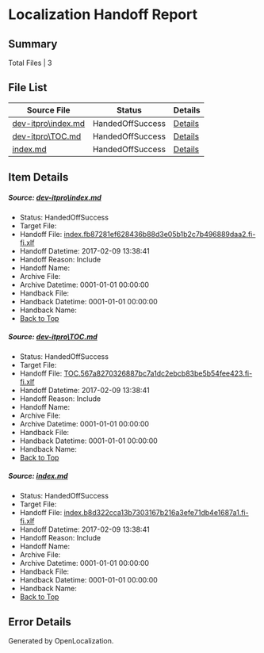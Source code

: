 # <a name='report-top'></a> Localization Handoff Report

## Summary
 Total Files | 3

## File List
 Source File | Status | Details 
 ----------- | ------ | ------- 
 [dev-itpro\index.md](https://github.com/OpenLocalizationTestOrg/AX-Docs-Sandbox/blob/69fc26ce0f7245cd05adedd5b293e26a5d41edd0/dev-itpro/index.md) | HandedOffSuccess | [Details](#97d768878dd39d011e58eef9f43c3ebd535edeff1181)
 [dev-itpro\TOC.md](https://github.com/OpenLocalizationTestOrg/AX-Docs-Sandbox/blob/932cf5f62ec54c84e797b380b22bce5cb42dc28a/dev-itpro/TOC.md) | HandedOffSuccess | [Details](#3e055515b7c142220111f6232129d0011e1006051886)
 [index.md](https://github.com/OpenLocalizationTestOrg/AX-Docs-Sandbox/blob/633774ac83a2783644ce240f939f47470400acf9/index.md) | HandedOffSuccess | [Details](#38e422abb532abb72eb581f9d6de3cd7e1a3f0fc3050)

## Item Details
##### <a name='97d768878dd39d011e58eef9f43c3ebd535edeff1181'></a> Source: [dev-itpro\index.md](https://github.com/OpenLocalizationTestOrg/AX-Docs-Sandbox/blob/69fc26ce0f7245cd05adedd5b293e26a5d41edd0/dev-itpro/index.md)
* Status: HandedOffSuccess
* Target File: 
* Handoff File: [index.fb87281ef628436b88d3e05b1b2c7b496889daa2.fi-fi.xlf](https://github.com/OpenLocalizationTestOrg/AX-Docs-Sandbox.handoff/blob/79ccd867f78efc1c1db0d299b619dec9f08308a5/ol-handoff/OpenLocalizationTestOrg/AX-Docs-Sandbox.fi-fi/master/premium/index.fb87281ef628436b88d3e05b1b2c7b496889daa2.fi-fi.xlf)
* Handoff Datetime: 2017-02-09 13:38:41
* Handoff Reason: Include
* Handoff Name: 
* Archive File: 
* Archive Datetime: 0001-01-01 00:00:00
* Handback File: 
* Handback Datetime: 0001-01-01 00:00:00
* Handback Name: 
* [Back to Top](#report-top)

##### <a name='3e055515b7c142220111f6232129d0011e1006051886'></a> Source: [dev-itpro\TOC.md](https://github.com/OpenLocalizationTestOrg/AX-Docs-Sandbox/blob/932cf5f62ec54c84e797b380b22bce5cb42dc28a/dev-itpro/TOC.md)
* Status: HandedOffSuccess
* Target File: 
* Handoff File: [TOC.567a8270326887bc7a1dc2ebcb83be5b54fee423.fi-fi.xlf](https://github.com/OpenLocalizationTestOrg/AX-Docs-Sandbox.handoff/blob/79ccd867f78efc1c1db0d299b619dec9f08308a5/ol-handoff/OpenLocalizationTestOrg/AX-Docs-Sandbox.fi-fi/master/do-not-translate/TOC.567a8270326887bc7a1dc2ebcb83be5b54fee423.fi-fi.xlf)
* Handoff Datetime: 2017-02-09 13:38:41
* Handoff Reason: Include
* Handoff Name: 
* Archive File: 
* Archive Datetime: 0001-01-01 00:00:00
* Handback File: 
* Handback Datetime: 0001-01-01 00:00:00
* Handback Name: 
* [Back to Top](#report-top)

##### <a name='38e422abb532abb72eb581f9d6de3cd7e1a3f0fc3050'></a> Source: [index.md](https://github.com/OpenLocalizationTestOrg/AX-Docs-Sandbox/blob/633774ac83a2783644ce240f939f47470400acf9/index.md)
* Status: HandedOffSuccess
* Target File: 
* Handoff File: [index.b8d322cca13b7303167b216a3efe71db4e1687a1.fi-fi.xlf](https://github.com/OpenLocalizationTestOrg/AX-Docs-Sandbox.handoff/blob/79ccd867f78efc1c1db0d299b619dec9f08308a5/ol-handoff/OpenLocalizationTestOrg/AX-Docs-Sandbox.fi-fi/master/premium/index.b8d322cca13b7303167b216a3efe71db4e1687a1.fi-fi.xlf)
* Handoff Datetime: 2017-02-09 13:38:41
* Handoff Reason: Include
* Handoff Name: 
* Archive File: 
* Archive Datetime: 0001-01-01 00:00:00
* Handback File: 
* Handback Datetime: 0001-01-01 00:00:00
* Handback Name: 
* [Back to Top](#report-top)


## Error Details

Generated by OpenLocalization.
